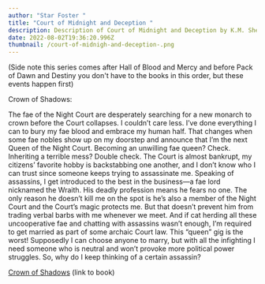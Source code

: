 ```yaml
---
author: "Star Foster "
title: "Court of Midnight and Deception "
description: Description of Court of Midnight and Deception by K.M. Shea
date: 2022-08-02T19:36:20.996Z
thumbnail: /court-of-midnigh-and-deception-.png
---
```

(Side note this series comes after Hall of Blood and Mercy and before Pack of Dawn and Destiny you don't have to the books in this order, but these events happen first)

Crown of Shadows:

The fae of the Night Court are desperately searching for a new monarch to crown before the Court collapses. I couldn’t care less. I’ve done everything I can to bury my fae blood and embrace my human half. That changes when some fae nobles show up on my doorstep and announce that I’m the next Queen of the Night Court. Becoming an unwilling fae queen? Check. Inheriting a terrible mess? Double check. The Court is almost bankrupt, my citizens’ favorite hobby is backstabbing one another, and I don’t know who I can trust since someone keeps trying to assassinate me. Speaking of assassins, I get introduced to the best in the business—a fae lord nicknamed the Wraith. His deadly profession means he fears no one. The only reason he doesn’t kill me on the spot is he’s also a member of the Night Court and the Court’s magic protects me. But that doesn’t prevent him from trading verbal barbs with me whenever we meet. And if cat herding all these uncooperative fae and chatting with assassins wasn’t enough, I’m required to get married as part of some archaic Court law. This “queen” gig is the worst! Supposedly I can choose anyone to marry, but with all the infighting I need someone who is neutral and won’t provoke more political power struggles. So, why do I keep thinking of a certain assassin?

[Crown of Shadows](https://www.goodreads.com/book/show/55939386-crown-of-shadows) (link to book)

[](https://www.goodreads.com/author/show/6893644.K_M_Shea)